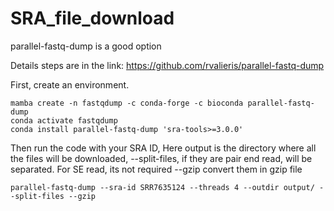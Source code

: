 # SRA_file_download


parallel-fastq-dump is a good option 

Details steps are in the link:
https://github.com/rvalieris/parallel-fastq-dump

First, create an environment.
```
mamba create -n fastqdump -c conda-forge -c bioconda parallel-fastq-dump
conda activate fastqdump
conda install parallel-fastq-dump 'sra-tools>=3.0.0'
```

Then run the code with your SRA ID, Here output is the directory where all the files will be downloaded,
--split-files, if they are pair end read, will be separated. For SE read, its not required
--gzip convert them in gzip file

```
parallel-fastq-dump --sra-id SRR7635124 --threads 4 --outdir output/ --split-files --gzip
```
